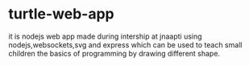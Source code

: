 # turtle-web-app
it is nodejs web app made during intership at jnaapti  using nodejs,websockets,svg and express which can be used to teach small children the basics of programming by drawing different shape.
